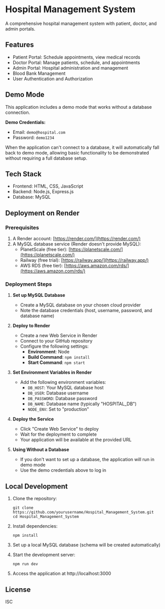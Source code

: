 # Hospital Management System

A comprehensive hospital management system with patient, doctor, and admin portals.

## Features

- Patient Portal: Schedule appointments, view medical records
- Doctor Portal: Manage patients, schedule, and appointments
- Admin Portal: Hospital administration and management
- Blood Bank Management
- User Authentication and Authorization

## Demo Mode

This application includes a demo mode that works without a database connection.

**Demo Credentials:**

- Email: `demo@hospital.com`
- Password: `demo1234`

When the application can't connect to a database, it will automatically fall back to demo mode, allowing basic functionality to be demonstrated without requiring a full database setup.

## Tech Stack

- Frontend: HTML, CSS, JavaScript
- Backend: Node.js, Express.js
- Database: MySQL

## Deployment on Render

### Prerequisites

1. A Render account: [https://render.com/](https://render.com/)
2. A MySQL database service (Render doesn't provide MySQL):
   - PlanetScale (free tier): [https://planetscale.com/](https://planetscale.com/)
   - Railway (free trial): [https://railway.app/](https://railway.app/)
   - AWS RDS (free tier): [https://aws.amazon.com/rds/](https://aws.amazon.com/rds/)

### Deployment Steps

1. **Set up MySQL Database**

   - Create a MySQL database on your chosen cloud provider
   - Note the database credentials (host, username, password, and database name)

2. **Deploy to Render**

   - Create a new Web Service in Render
   - Connect to your GitHub repository
   - Configure the following settings:
     - **Environment**: Node
     - **Build Command**: `npm install`
     - **Start Command**: `npm start`

3. **Set Environment Variables in Render**

   - Add the following environment variables:
     - `DB_HOST`: Your MySQL database host
     - `DB_USER`: Database username
     - `DB_PASSWORD`: Database password
     - `DB_NAME`: Database name (typically "HOSPITAL_DB")
     - `NODE_ENV`: Set to "production"

4. **Deploy the Service**

   - Click "Create Web Service" to deploy
   - Wait for the deployment to complete
   - Your application will be available at the provided URL

5. **Using Without a Database**
   - If you don't want to set up a database, the application will run in demo mode
   - Use the demo credentials above to log in

## Local Development

1. Clone the repository:

   ```
   git clone https://github.com/yourusername/Hospital_Management_System.git
   cd Hospital_Management_System
   ```

2. Install dependencies:

   ```
   npm install
   ```

3. Set up a local MySQL database (schema will be created automatically)

4. Start the development server:

   ```
   npm run dev
   ```

5. Access the application at http://localhost:3000

## License

ISC
